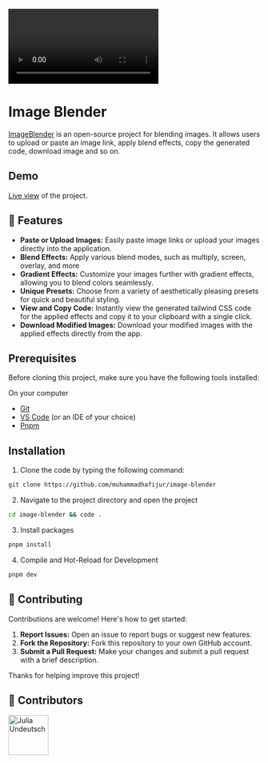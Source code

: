 ![Thumbnail](https://github.com/muhammadhafijur/image-blender/blob/main/images/image-blender.webm)

# Image Blender

[ImageBlender](https://imageblender.vercel.app/) is an open-source project for blending images. It allows users to upload or paste an image link, apply blend effects, copy the generated code, download image and so on.


## Demo

[Live view](https://imageblender.vercel.app/) of the project.

## 📜 Features

- **Paste or Upload Images:** Easily paste image links or upload your images directly into the application.
- **Blend Effects:** Apply various blend modes, such as multiply, screen, overlay, and more
- **Gradient Effects:** Customize your images further with gradient effects, allowing you to blend colors seamlessly.
- **Unique Presets:** Choose from a variety of aesthetically pleasing presets for quick and beautiful styling.
- **View and Copy Code:** Instantly view the generated tailwind CSS code for the applied effects and copy it to your clipboard with a single click.
- **Download Modified Images:** Download your modified images with the applied effects directly from the app.



## Prerequisites

Before cloning this project, make sure you have the following tools installed:

On your computer

- [Git](https://git-scm.com/downloads)
- [VS Code](https://code.visualstudio.com/download) (or an IDE of your choice)
- [Pnpm](https://pnpm.io/)

## Installation

1. Clone the code by typing the following command:

```bash
git clone https://github.com/muhammadhafijur/image-blender
```

2. Navigate to the project directory and open the project

```bash
cd image-blender && code .
```

3. Install packages

```bash
pnpm install
```

4. Compile and Hot-Reload for Development

```bash
pnpm dev
```

## 📝 Contributing

Contributions are welcome! Here's how to get started:

1. **Report Issues:** Open an issue to report bugs or suggest new features.
2. **Fork the Repository:** Fork this repository to your own GitHub account.
3. **Submit a Pull Request:** Make your changes and submit a pull request with a brief description.

Thanks for helping improve this project!



## 🍃 Contributors

[//]: contributor-faces

<a href="https://github.com/muhammadhafijur"><img src="https://avatars.githubusercontent.com/u/85216180?v=4" title="Julia Undeutsch" width="80" height="80"></a>

[//]: contributor-faces